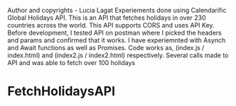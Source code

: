 Author and copyrights - Lucia Lagat
Experiements done using Calendarific Global Holidays API. This is an API that fetches holidays in over 230 countries across the world.
This API supports CORS and uses API Key.
Before development, I tested API on postman where I picked the headers and params  and confirmed that it works.
I have experiemnted with Asynch and Await functions as well as Promises.
Code works as, (index.js / index.html) and (index2.js / index2.html) respectively.
Several calls made to API and was able to fetch over 100 holidays

# FetchHolidaysAPI
